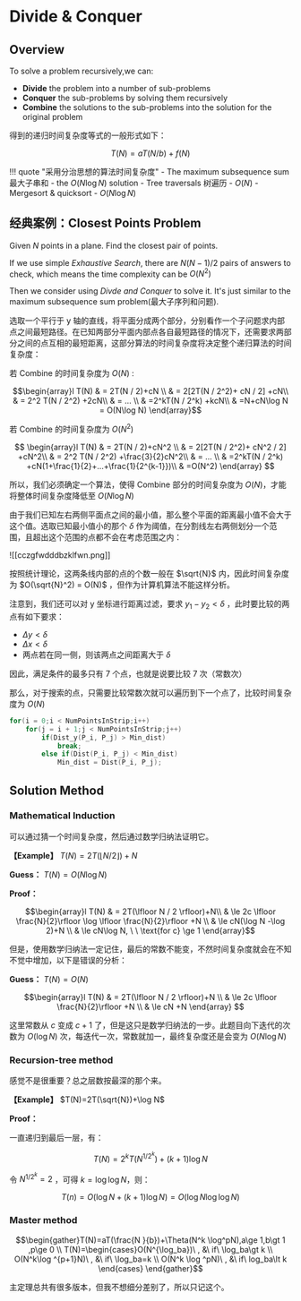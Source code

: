 
# Divide & Conquer

## Overview

To solve a problem recursively,we can:

- **Divide** the problem into a number of sub-problems
- **Conquer** the sub-problems by solving them recursively
- **Combine** the solutions to the sub-problems into the solution for the original problem

得到的递归时间复杂度等式的一般形式如下：

$$
T(N) = aT(N / b) +f(N)  
$$

!!! quote "采用分治思想的算法时间复杂度"
	- The maximum subsequence sum 最大子串和 - the $O(N\log N)$ solution
	- Tree traversals 树遍历 - $O(N)$
	- Mergesort & quicksort - $O(N\log N)$

## 经典案例：Closest Points Problem

Given $N$ points in a plane. Find the closest pair of points.

If we use simple *Exhaustive Search*, there are $N(N-1) / 2$ pairs of answers to check, which means the time complexity can be $O(N^2)$

Then we consider using *Divde and Conquer* to solve it. It's just similar to the maximum subsequence sum problem(最大子序列和问题).

选取一个平行于 y 轴的直线，将平面分成两个部分，分别看作一个子问题求内部点之间最短路径。在已知两部分平面内部点各自最短路径的情况下，还需要求两部分之间的点互相的最短距离，这部分算法的时间复杂度将决定整个递归算法的时间复杂度：

若 Combine 的时间复杂度为 $O(N)$ :

$$\begin{array}l
T(N) & = 2T(N / 2)+cN \\ & = 2[2T(N / 2^2)+ cN / 2] +cN\\
& = 2^2 T(N / 2^2) +2cN\\
& = ... \\
& =2^kT(N / 2^k) +kcN\\
& =N+cN\log N = O(N\log N)
\end{array}$$

若 Combine 的时间复杂度为 $O(N^2)$

$$
\begin{array}l
T(N) & = 2T(N / 2)+cN^2 \\ & = 2[2T(N / 2^2)+ cN^2 / 2] +cN^2\\
& = 2^2 T(N / 2^2) +\frac{3}{2}cN^2\\
& = ... \\
& =2^kT(N / 2^k) +cN(1+\frac{1}{2}+...+\frac{1}{2^{k-1}})\\
& =O(N^2)
\end{array}
$$

所以，我们必须确定一个算法，使得 Combine 部分的时间复杂度为 $O(N)$，才能将整体时间复杂度降低至 $O(N\log N)$

由于我们已知左右两侧平面点之间的最小值，那么整个平面的距离最小值不会大于这个值。选取已知最小值小的那个 $\delta$ 作为阈值，在分割线左右两侧划分一个范围，且超出这个范围的点都不会在考虑范围之内：

![[cczgfwdddbzklfwn.png]]

按照统计理论，这两条线内部的点的个数一般在 $\sqrt{N}$ 内，因此时间复杂度为 $O(\sqrt{N}^2) = O(N)$ ，但作为计算机算法不能这样分析。

注意到，我们还可以对 y 坐标进行距离过滤，要求 $y_1 -y_2 \lt \delta$ ，此时要比较的两点有如下要求：

- $\Delta y \lt \delta$
- $\Delta x \lt \delta$
- 两点若在同一侧，则该两点之间距离大于 $\delta$

因此，满足条件的最多只有 7 个点，也就是说要比较 7 次（常数次）

那么，对于搜索的点，只需要比较常数次就可以遍历到下一个点了，比较时间复杂度为 $O(N)$

```c
for(i = 0;i < NumPointsInStrip;i++)
	for(j = i + 1;j < NumPointsInStrip;j++)
		if(Dist_y(P_i, P_j) > Min_dist)
			break;
		else if(Dist(P_i, P_j) < Min_dist)
			Min_dist = Dist(P_i, P_j);  
```

## Solution Method

### Mathematical Induction

可以通过猜一个时间复杂度，然后通过数学归纳法证明它。

**【Example】** $T(N)=2T(\lfloor N / 2 \rfloor)+N$

**Guess：** $T(N)=O(N\log N)$

**Proof：** 

$$\begin{array}l
T(N) & = 2T(\lfloor N / 2 \rfloor)+N\\
& \le 2c \lfloor \frac{N}{2}\rfloor \log \lfloor \frac{N}{2}\rfloor +N \\
& \le cN(\log N -\log 2)+N \\
& \le cN\log N, \ \ \text{for c} \ge 1
\end{array}$$

但是，使用数学归纳法一定记住，最后的常数不能变，不然时间复杂度就会在不知不觉中增加，以下是错误的分析：

**Guess：** $T(N)=O(N)$

$$\begin{array}l
T(N) & = 2T(\lfloor N / 2 \rfloor)+N \\
& \le 2c \lfloor \frac{N}{2}\rfloor +N \\
& \le cN +N
\end{array}
$$

这里常数从 $c$ 变成 $c+1$ 了，但是这只是数学归纳法的一步。此题目向下迭代的次数为 $O(\log N)$ 次，每迭代一次，常数就加一，最终复杂度还是会变为 $O(N\log N)$

### Recursion-tree method

感觉不是很重要？总之层数按最深的那个来。

**【Example】** $T(N)=2T(\sqrt{N})+\log N$

**Proof：**

一直递归到最后一层，有：

$$
T(N)=2^k T(N^{1 / 2^k})+(k+1)\log N
$$

令 $N^{1 / 2^k}=2$ ，可得 $k=\log \log N$，则：

$$
T(n)=O(\log N+(k+1)\log N) = O(\log N\log \log N)
$$

### Master method

$$\begin{gather}T(N)=aT(\frac{N }{b})+\Theta(N^k \log^pN),a\ge 1,b\gt 1 ,p\ge 0 \\
T(N)=\begin{cases}O(N^{\log_ba})\  , &\ if\ \log_ba\gt k \\ O(N^k\log ^{p+1}N)\ , &\ if\ \log_ba=k \\  O(N^k \log ^pN)\ , &\ if\ log_ba\lt k
\end{cases}
\end{gather}$$

主定理总共有很多版本，但我不想细分差别了，所以只记这个。